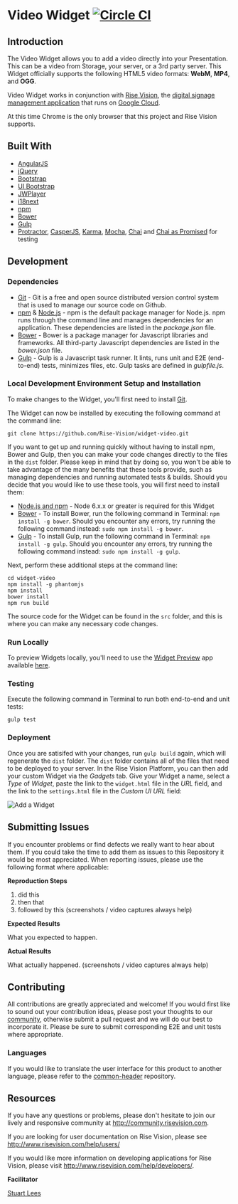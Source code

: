 # Video Widget [![Circle CI](https://circleci.com/gh/Rise-Vision/widget-video/tree/master.svg?style=svg)](https://circleci.com/gh/Rise-Vision/widget-video/tree/master)

## Introduction

The Video Widget allows you to add a video directly into your Presentation. This can be a video from Storage, your server, or a 3rd party server. This Widget officially supports the following HTML5 video formats: **WebM**, **MP4**, and **OGG**.

Video Widget works in conjunction with [Rise Vision](http://www.risevision.com), the [digital signage management application](http://rva.risevision.com/) that runs on [Google Cloud](https://cloud.google.com).

At this time Chrome is the only browser that this project and Rise Vision supports.

## Built With
- [AngularJS](https://angularjs.org/)
- [jQuery](http://jquery.com/)
- [Bootstrap](http://getbootstrap.com/)
- [UI Bootstrap](https://angular-ui.github.io/bootstrap/)
- [JWPlayer](http://www.jwplayer.com/)
- [i18next](http://i18next.com/)
- [npm](https://www.npmjs.org)
- [Bower](http://bower.io/)
- [Gulp](http://gulpjs.com/)
- [Protractor](http://angular.github.io/protractor/#/), [CasperJS](http://casperjs.org/), [Karma](http://karma-runner.github.io/0.12/index.html), [Mocha](http://mochajs.org/), [Chai](http://chaijs.com/) and [Chai as Promised](https://github.com/domenic/chai-as-promised/) for testing

## Development

### Dependencies
* [Git](http://git-scm.com/) - Git is a free and open source distributed version control system that is used to manage our source code on Github.
* [npm](https://www.npmjs.org/) & [Node.js](http://nodejs.org/) - npm is the default package manager for Node.js. npm runs through the command line and manages dependencies for an application. These dependencies are listed in the _package.json_ file.
* [Bower](http://bower.io/) - Bower is a package manager for Javascript libraries and frameworks. All third-party Javascript dependencies are listed in the _bower.json_ file.
* [Gulp](http://gulpjs.com/) - Gulp is a Javascript task runner. It lints, runs unit and E2E (end-to-end) tests, minimizes files, etc. Gulp tasks are defined in _gulpfile.js_.

### Local Development Environment Setup and Installation
To make changes to the Widget, you'll first need to install [Git](http://git-scm.com/book/en/v2/Getting-Started-Installing-Git).

The Widget can now be installed by executing the following command at the command line:
```
git clone https://github.com/Rise-Vision/widget-video.git
```

If you want to get up and running quickly without having to install npm, Bower and Gulp, then you can make your code changes directly to the files in the `dist` folder. Please keep in mind that by doing so, you won't be able to take advantage of the many benefits that these tools provide, such as managing dependencies and running automated tests & builds. Should you decide that you would like to use these tools, you will first need to install them:

- [Node.js and npm](http://blog.nodeknockout.com/post/65463770933/how-to-install-node-js-and-npm) - Node 6.x.x or greater is required for this Widget
- [Bower](http://bower.io/#install-bower) - To install Bower, run the following command in Terminal: `npm install -g bower`. Should you encounter any errors, try running the following command instead: `sudo npm install -g bower`.
- [Gulp](https://github.com/gulpjs/gulp/blob/master/docs/getting-started.md) - To install Gulp, run the following command in Terminal: `npm install -g gulp`. Should you encounter any errors, try running the following command instead: `sudo npm install -g gulp`.

Next, perform these additional steps at the command line:
```
cd widget-video
npm install -g phantomjs
npm install
bower install
npm run build
```

The source code for the Widget can be found in the `src` folder, and this is where you can make any necessary code changes.

### Run Locally
To preview Widgets locally, you'll need to use the [Widget Preview](https://github.com/Rise-Vision/widget-preview) app available [here](http://192.254.220.36/~rvi/widget-preview/).

### Testing
Execute the following command in Terminal to run both end-to-end and unit tests:
```
gulp test
```

### Deployment
Once you are satisifed with your changes, run `gulp build` again, which will regenerate the `dist` folder. The `dist` folder contains all of the files that need to be deployed to your server. In the Rise Vision Platform, you can then add your custom Widget via the *Gadgets* tab. Give your Widget a name, select a *Type* of *Widget*, paste the link to the `widget.html` file in the *URL* field, and the link to the `settings.html` file in the *Custom UI URL* field:

![Add a Widget](https://cloud.githubusercontent.com/assets/1190420/5113377/2f2d9240-6ffd-11e4-98ad-a484c1fa7183.png)

## Submitting Issues
If you encounter problems or find defects we really want to hear about them. If you could take the time to add them as issues to this Repository it would be most appreciated. When reporting issues, please use the following format where applicable:

**Reproduction Steps**

1. did this
2. then that
3. followed by this (screenshots / video captures always help)

**Expected Results**

What you expected to happen.

**Actual Results**

What actually happened. (screenshots / video captures always help)

## Contributing
All contributions are greatly appreciated and welcome! If you would first like to sound out your contribution ideas, please post your thoughts to our [community](http://community.risevision.com), otherwise submit a pull request and we will do our best to incorporate it. Please be sure to submit corresponding E2E and unit tests where appropriate.

### Languages
If you would like to translate the user interface for this product to another language, please refer to the [common-header](https://github.com/Rise-Vision/common-header) repository.

## Resources
If you have any questions or problems, please don't hesitate to join our lively and responsive community at http://community.risevision.com.

If you are looking for user documentation on Rise Vision, please see http://www.risevision.com/help/users/

If you would like more information on developing applications for Rise Vision, please visit http://www.risevision.com/help/developers/.

**Facilitator**

[Stuart Lees](https://github.com/stulees "Stuart Lees")
